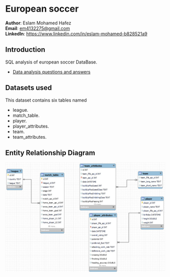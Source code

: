 # European soccer

**Author**: Eslam Mohamed Hafez <br>
**Email**: em4132275@gmail.com <br>
**LinkedIn**: https://www.linkedin.com/in/eslam-mohamed-b828521a9

## Introduction
SQL analysis of european soccer DataBase.
* [Data analysis questions and answers](./questions_and_answers.md)

## Datasets used
This dataset contains six tables named <br>
* league.
* match_table.
* player.
* player_attributes.
* team.
* team_attributes.

## Entity Relationship Diagram
![alt text](./images/ERD.JPG)
